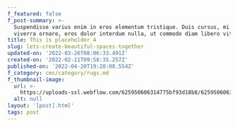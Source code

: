 ```yaml
---
f_featured: false
f_post-summary: >-
  Suspendisse varius enim in eros elementum tristique. Duis cursus, mi quis
  viverra ornare, eros dolor interdum nulla, ut commodo diam libero vitae erat. 
title: This is placeholder 4
slug: lets-create-beautiful-spaces-together
updated-on: '2022-03-26T08:06:33.491Z'
created-on: '2022-02-11T09:58:35.257Z'
published-on: '2022-04-20T19:28:08.554Z'
f_category: cms/category/rugs.md
f_thumbnail-image:
  url: >-
    https://uploads-ssl.webflow.com/625950606314775bf93d18b8/625950606314770c563d191c_01img2%20(1).jpg
  alt: null
layout: '[post].html'
tags: post
---
```



